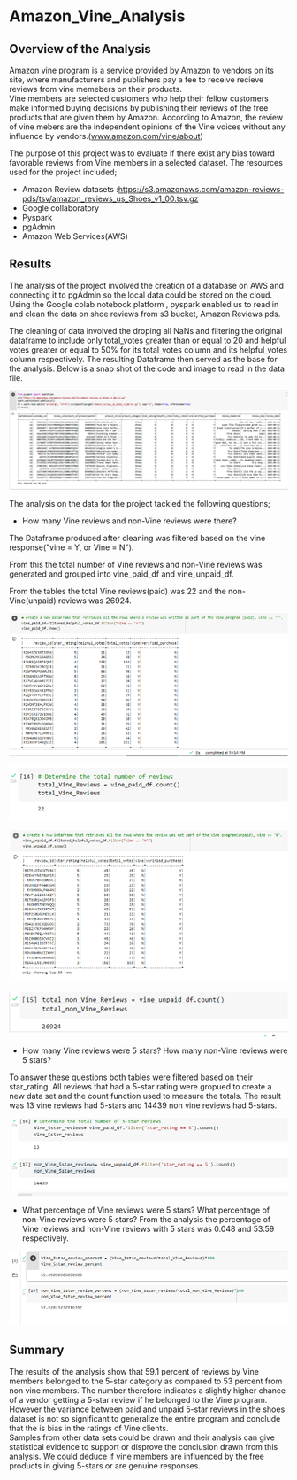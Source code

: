 # Amazon_Vine_Analysis

## Overview of the Analysis
Amazon vine program is a service provided by Amazon to vendors on its site, where manufacturers and publishers pay a fee to receive recieve reviews from vine memebers on  their products.  
Vine members are selected customers who help their fellow customers make informed buying decisions by publishing their reviews of the free products that are given them by Amazon. According to Amazon, the review of vine mebers are the independent opinions of the Vine voices without any influence by vendors.(www.amazon.com/vine/about)

The purpose of this project was to evaluate if there exist any bias toward favorable reviews from Vine members in a selected dataset.
The resources used for the project included;
-  Amazon Review datasets :https://s3.amazonaws.com/amazon-reviews-pds/tsv/amazon_reviews_us_Shoes_v1_00.tsv.gz
-  Google collaboratory
-  Pyspark
-  pgAdmin
-  Amazon Web Services(AWS)
## Results
The analysis of the project involved the creation of a database on AWS and connecting it to pgAdmin so the local data could be stored on the cloud. 
Using the Google colab notebook platform , pyspark enabled us to read in and clean the data on shoe reviews from s3 bucket, Amazon Reviews pds.

The cleaning of data involved the droping all NaNs and filtering the original dataframe to include only total_votes greater than or equal to 20 and helpful votes greater or equal to 50% for its total_votes column and its helpful_votes column respectively. 
The resulting Dataframe then served as the base for the analysis.
Below is a snap shot of the code and image to read in the data file.

![](https://github.com/emmanuelbrim/Amazon_Vine_Analysis/blob/main/Resources/read_data.PNG)

The analysis on the data for the project tackled the following questions;

- How many Vine reviews and non-Vine reviews were there?

The Dataframe produced after cleaning was filtered based on the vine response("vine = Y, or Vine = N").

From this the total number of Vine reviews and non-Vine reviews was generated and grouped into vine_paid_df and vine_unpaid_df.

From the tables the total Vine reviews(paid) was 22 and the non-Vine(unpaid) reviews was 26924.

![](https://github.com/emmanuelbrim/Amazon_Vine_Analysis/blob/main/Resources/vine_frame.PNG)

![](https://github.com/emmanuelbrim/Amazon_Vine_Analysis/blob/main/Resources/total_vine.PNG)

![](https://github.com/emmanuelbrim/Amazon_Vine_Analysis/blob/main/Resources/nonvine_frame.PNG)

![](https://github.com/emmanuelbrim/Amazon_Vine_Analysis/blob/main/Resources/total_nonVine.PNG)

- How many Vine reviews were 5 stars? How many non-Vine reviews were 5 stars?

To answer these questions both tables were filtered based on their star_rating. All reviews that had a 5-star rating were gropued to create a new data set and the count function used to measure the totals.
The result was 13 vine reviews had 5-stars and 14439 non vine reviews had 5-stars.

![](https://github.com/emmanuelbrim/Amazon_Vine_Analysis/blob/main/Resources/5%20star%20rating.PNG)

- What percentage of Vine reviews were 5 stars? What percentage of non-Vine reviews were 5 stars?
From the analysis the percentage of Vine reviews and non-Vine reviews with 5 stars was 0.048 and 53.59 respectively. 

![](https://github.com/emmanuelbrim/Amazon_Vine_Analysis/blob/main/Resources/Vine%20percentages.PNG)

## Summary 
The results of the analysis show that 59.1 percent of reviews by Vine members belonged to the 5-star category as compared to 53 percent from non vine members.
The number therefore indicates a slightly higher chance of a vendor getting a 5-star review if he belonged to the Vine program.
However the variance between paid and unpaid 5-star reviews in the shoes dataset is not so significant to generalize the entire program and conclude that the is bias in the ratings of Vine clients.  
Samples from other data sets could be drawn and their analysis can give statistical evidence to support or disprove the conclusion drawn from this analysis.
We could deduce if vine members are influenced by the free products in giving 5-stars or are genuine responses. 

